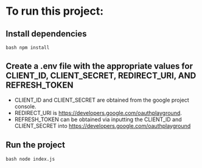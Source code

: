# To run this project:

## Install dependencies
```bash npm install```

## Create a .env file with the appropriate values for CLIENT_ID, CLIENT_SECRET, REDIRECT_URI, AND REFRESH_TOKEN 

- CLIENT_ID and CLIENT_SECRET are obtained from the google project console.
- REDIRECT_URI is https://developers.google.com/oauthplayground.
- REFRESH_TOKEN can be obtained via inputting the CLIENT_ID and CLIENT_SECRET into https://developers.google.com/oauthplayground

## Run the project
```bash node index.js```
